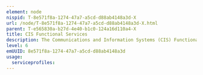 ```yaml
---
element: node
nispid: T-8e571f8a-1274-47a7-a5cd-d88ab4148a3d-X
url: /node/T-8e571f8a-1274-47a7-a5cd-d88ab4148a3d-X.html
parent: T-e565830a-b27d-4e40-b1c0-124a16d110a4-X
title: CIS Functional Services
description: The Communications and Information Systems (CIS) Functional Services delivers a collection of Service Management and Control (SMC), CIS Security and Cyber Defence Services that provides the means to implement and enforce SMC and CIS Security measures and standards.
level: 6
emUUID: 8e571f8a-1274-47a7-a5cd-d88ab4148a3d
usage:
  serviceprofiles:
---
```

